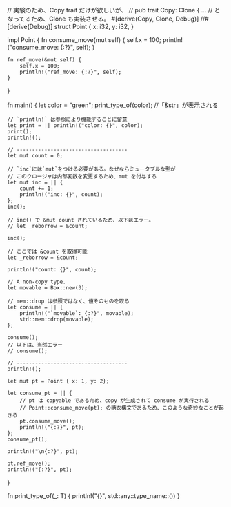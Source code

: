// 実験のため、Copy trait だけが欲しいが、
// pub trait Copy: Clone { ...
// となってるため、Clone も実装させる。
#[derive(Copy, Clone, Debug)]
//#[derive(Debug)]
struct Point {
	x: i32,
	y: i32,
}

impl Point {
	fn consume_move(mut self) {
		self.x = 100;
		println!("consume_move: {:?}", self);
	}
	
	fn ref_move(&mut self) {
		self.x = 100;
		println!("ref_move: {:?}", self);
	}
}

fn main() {
	let color = "green";
	print_type_of(color);  //「&str」が表示される
	
	// `println!` は参照により機能することに留意
	let print = || println!("color: {}", color);
	print();
	println!();

	// ------------------------------------
	let mut count = 0;

	// `inc`には`mut`をつける必要がある。なぜならミュータブルな型が
	// このクロージャは内部変数を変更するため、mut を付与する
	let mut inc = || {
		count += 1;
		println!("inc: {}", count);
	};
	inc();

	// inc() で &mut count されているため、以下はエラー。
	// let _reborrow = &count; 

	inc();
	
	// ここでは &count を取得可能
	let _reborrow = &count; 

	println!("count: {}", count);

	// A non-copy type.
	let movable = Box::new(3);

	// mem::drop は参照ではなく、値そのものを取る
	let consume = || {
		println!("`movable`: {:?}", movable);
		std::mem::drop(movable);
	};

	consume();
	// 以下は、当然エラー
	// consume();
	
	// ------------------------------------
	println!();
	
	let mut pt = Point { x: 1, y: 2};
	
	let consume_pt = || {
		// pt は copyable であるため、copy が生成されて consume が実行される
		// Point::consume_move(pt); の糖衣構文であるため、このような奇妙なことが起きる
		pt.consume_move();
		println!("{:?}", pt);
	};
	consume_pt();
	
	println!("\n{:?}", pt);
	
	pt.ref_move();
	println!("{:?}", pt);
}

fn print_type_of<T>(_: T) {
    println!("{}", std::any::type_name::<T>())
}
